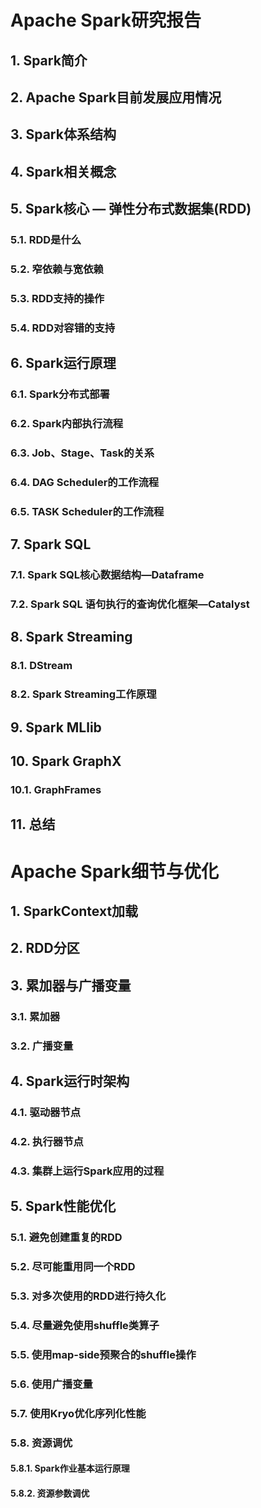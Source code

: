 # Apache Spark研究报告
 ## 1. Spark简介 #

 ## 2. Apache Spark目前发展应用情况 #

  ## 3. Spark体系结构
  ## 4. Spark相关概念 #
  
  ## 5. Spark核⼼ — 弹性分布式数据集(RDD) #

  ### 5.1. RDD是什么 #
  ### 5.2. 窄依赖与宽依赖 #
  ### 5.3. RDD支持的操作 #
  ### 5.4. RDD对容错的支持 #
  
  ## 6. Spark运⾏原理 #

  ### 6.1. Spark分布式部署 #
  ### 6.2. Spark内部执⾏流程 #
  ### 6.3. Job、Stage、Task的关系 #
  ### 6.4. DAG Scheduler的⼯作流程 #
  ### 6.5. TASK Scheduler的⼯作流程 #
  
  ## 7. Spark SQL #

  ### 7.1. Spark SQL核⼼数据结构—Dataframe #
  ### 7.2. Spark SQL 语句执⾏的查询优化框架—Catalyst #
  
  ## 8. Spark Streaming #

  ### 8.1. DStream #
  ### 8.2. Spark Streaming工作原理 #
  
  ## 9. Spark MLlib
  ## 10. Spark GraphX
  ### 10.1. GraphFrames
  
  ## 11. 总结

  # Apache Spark细节与优化
  ## 1. SparkContext加载 #

  ## 2. RDD分区 #

  ## 3. 累加器与广播变量 #
  ### 3.1. 累加器 #
  ### 3.2. 广播变量 #
  ## 4. Spark运行时架构 #
  ### 4.1. 驱动器节点 #
  ### 4.2. 执行器节点 #
  ### 4.3. 集群上运行Spark应用的过程 #

  ## 5. Spark性能优化 #

  ### 5.1. 避免创建重复的RDD #
  ### 5.2. 尽可能重用同一个RDD #
  ### 5.3. 对多次使用的RDD进行持久化 #
  ### 5.4. 尽量避免使用shuffle类算子 #
  ### 5.5. 使用map-side预聚合的shuffle操作 #
  ### 5.6. 使用广播变量 #
  ### 5.7. 使用Kryo优化序列化性能 #
  ### 5.8. 资源调优 #
  #### 5.8.1. Spark作业基本运⾏原理
  #### 5.8.2. 资源参数调优

